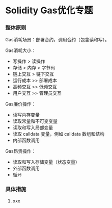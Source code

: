 # Solidity Gas优化专题

### 整体原则

Gas消耗场景：部署合约，调用合约（包含读和写）。

Gas消耗大小：
- 写操作 > 读操作
- 存储 > 内存 > 字节码
- 链上交互 > 链下交互
- 运行成本 >> 部署成本
- 高频交互 >> 低频交互
- 用户交互 >> 管理员交互

Gas廉价操作：
- 读写内存变量
- 读取常量和不可变变量
- 读取和写入局部变量
- 读取 calldata 变量，例如 calldata 数组和结构
- 内部函数调用
  
Gas昂贵操作：
- 读取和写入存储变量（状态变量）
- 外部函数调用
- 循环


### 具体措施

1. xxx